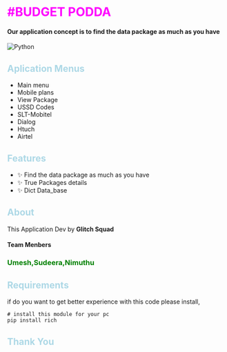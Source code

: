 <!-- Project Title -->
#  <span style="color:magenta">#BUDGET PODDA</span>

<!-- Project Description -->
 #### Our application concept is to find the data package as much as you have

<!-- Badges (Optional) -->
![Python](https://img.shields.io/badge/python-3670A0?style=for-the-badge&logo=python&logoColor=ffdd54)


<!-- Table of Contents -->
## <span style="color:lightblue">Aplication Menus </span>
- Main menu
- Mobile plans
- View Package
- USSD Codes
- SLT-Mobitel
- Dialog
- Htuch
- Airtel

<!-- Features Section -->
## <span style="color:lightblue">Features</span>
- ✨ Find the data package as much as you have
- ✨ True Packages details
- ✨ Dict Data_base


<!-- About Section -->
## <span style="color:lightblue">About</span>
This Application Dev by **Glitch Squad**
####  Team Menbers
### <span style="color:green">Umesh,Sudeera,Nimuthu</span>


<!-- Demo Section -->
## <span style="color:lightblue">Requirements</span>
if do you want to get better experience with this code please install,	

```shell
# install this module for your pc
pip install rich
```

<!-- Getting Started Section -->
## <span style="color:lightblue">Thank You</span>
